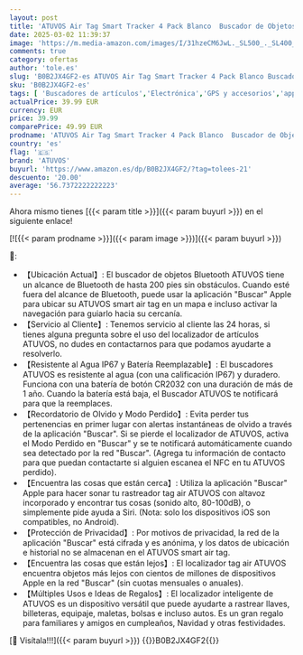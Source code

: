```yaml
---
layout: post
title: 'ATUVOS Air Tag Smart Tracker 4 Pack Blanco  Buscador de Objetos Bluetooth Funciona con Buscar Apple  Sólo iOS  Android no Compatible   Localizador para Llaves  Maletas  Equipaje. Batería Reemplazable'
date: 2025-03-02 11:39:37
image: 'https://m.media-amazon.com/images/I/31hzeCM6JwL._SL500_._SL400_.jpg'
comments: true
category: ofertas
author: 'tole.es'
slug: 'B0B2JX4GF2-es ATUVOS Air Tag Smart Tracker 4 Pack Blanco Buscador de...'
sku: 'B0B2JX4GF2-es'
tags: [ 'Buscadores de artículos','Electrónica','GPS y accesorios','apple','atuvos','🇪🇸', ]
actualPrice: 39.99 EUR
currency: EUR
price: 39.99
comparePrice: 49.99 EUR
prodname: 'ATUVOS Air Tag Smart Tracker 4 Pack Blanco  Buscador de Objetos Bluetooth Funciona con Buscar Apple  Sólo iOS  Android no Compatible   Localizador para Llaves  Maletas  Equipaje. Batería Reemplazable'
country: 'es'
flag: '🇪🇸'
brand: 'ATUVOS'
buyurl: 'https://www.amazon.es/dp/B0B2JX4GF2/?tag=tolees-21'
descuento: '20.00'
average: '56.7372222222223'
---
```


Ahora mismo tienes [{{< param title >}}]({{< param buyurl >}}) en el siguiente enlace!

[![{{< param prodname >}}]({{< param image >}})]({{< param buyurl >}})

🔎:

- 【Ubicación Actual】: El buscador de objetos Bluetooth ATUVOS tiene un alcance de Bluetooth de hasta 200 pies sin obstáculos. Cuando esté fuera del alcance de Bluetooth, puede usar la aplicación "Buscar" Apple para ubicar su ATUVOS smart air tag en un mapa e incluso activar la navegación para guiarlo hacia su cercanía.
- 【Servicio al Cliente】: Tenemos servicio al cliente las 24 horas, si tienes alguna pregunta sobre el uso del localizador de artículos ATUVOS, no dudes en contactarnos para que podamos ayudarte a resolverlo.
- 【Resistente al Agua IP67 y Batería Reemplazable】: El buscadores ATUVOS es resistente al agua (con una calificación IP67) y duradero. Funciona con una batería de botón CR2032 con una duración de más de 1 año. Cuando la batería está baja, el Buscador ATUVOS te notificará para que la reemplaces.
- 【Recordatorio de Olvido y Modo Perdido】: Evita perder tus pertenencias en primer lugar con alertas instantáneas de olvido a través de la aplicación "Buscar". Si se pierde el localizador de ATUVOS, activa el Modo Perdido en "Buscar" y se te notificará automáticamente cuando sea detectado por la red "Buscar". (Agrega tu información de contacto para que puedan contactarte si alguien escanea el NFC en tu ATUVOS perdido).
- 【Encuentra las cosas que están cerca】: Utiliza la aplicación "Buscar" Apple para hacer sonar tu rastreador tag air ATUVOS con altavoz incorporado y encontrar tus cosas (sonido alto, 80-100dB), o simplemente pide ayuda a Siri. (Nota: solo los dispositivos iOS son compatibles, no Android).
- 【Protección de Privacidad】: Por motivos de privacidad, la red de la aplicación "Buscar" está cifrada y es anónima, y los datos de ubicación e historial no se almacenan en el ATUVOS smart air tag.
- 【Encuentra las cosas que están lejos】: El localizador tag air ATUVOS encuentra objetos más lejos con cientos de millones de dispositivos Apple en la red "Buscar" (sin cuotas mensuales o anuales).
- 【Múltiples Usos e Ideas de Regalos】: El localizador inteligente de ATUVOS es un dispositivo versátil que puede ayudarte a rastrear llaves, billeteras, equipaje, maletas, bolsas e incluso autos. Es un gran regalo para familiares y amigos en cumpleaños, Navidad y otras festividades.

[🛒 Visítala!!!]({{< param buyurl >}})
{{<world>}}B0B2JX4GF2{{</world>}}
